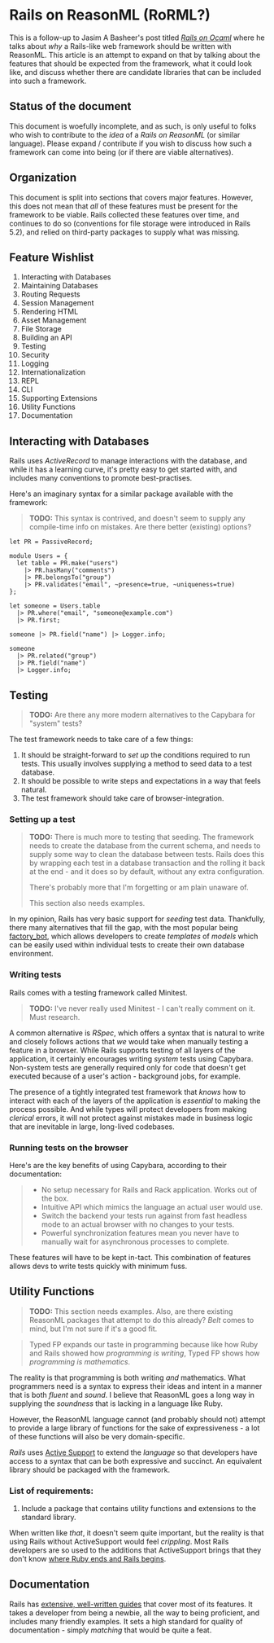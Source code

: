 # Rails on ReasonML (RoRML?)

This is a follow-up to Jasim A Basheer's post titled [_Rails on Ocaml_](https://protoship.io/blog/rails-on-ocaml/) where he talks about _why_ a Rails-like web framework should be written with ReasonML. This article is an attempt to expand on that by talking about the features that should be expected from the framework, what it could look like, and discuss whether there are candidate libraries that can be included into such a framework.

## Status of the document

This document is woefully incomplete, and as such, is only useful to folks who wish to contribute to the _idea_ of a _Rails on ReasonML_ (or similar language). Please expand / contribute if you wish to discuss how such a framework can come into being (or if there are viable alternatives).

## Organization

This document is split into sections that covers major features. However, this does not mean that _all_ of these features must be present for the framework to be viable. Rails collected these features over time, and continues to do so (conventions for file storage were introduced in Rails 5.2), and relied on third-party packages to supply what was missing.

## Feature Wishlist

1. Interacting with Databases
2. Maintaining Databases
3. Routing Requests
4. Session Management
5. Rendering HTML
6. Asset Management
7. File Storage
8. Building an API
9. Testing
10. Security
11. Logging
12. Internationalization
13. REPL
14. CLI
15. Supporting Extensions
16. Utility Functions
17. Documentation

## Interacting with Databases

Rails uses _ActiveRecord_ to manage interactions with the database, and while it has a learning curve, it's pretty easy to get started with, and includes many conventions to promote best-practises.

Here's an imaginary syntax for a similar package available with the framework:

> **TODO:** This syntax is contrived, and doesn't seem to supply any compile-time info on mistakes. Are there better (existing) options?

```reason
let PR = PassiveRecord;

module Users = {
  let table = PR.make("users")
    |> PR.hasMany("comments")
    |> PR.belongsTo("group")
    |> PR.validates("email", ~presence=true, ~uniqueness=true)
};

let someone = Users.table
  |> PR.where("email", "someone@example.com")
  |> PR.first;

someone |> PR.field("name") |> Logger.info;

someone
  |> PR.related("group")
  |> PR.field("name")
  |> Logger.info;
```

## Testing

> **TODO:** Are there any more modern alternatives to the Capybara for "system" tests?

The test framework needs to take care of a few things:

1. It should be straight-forward to _set up_ the conditions required to run tests. This usually involves supplying a method to seed data to a test database.
2. It should be possible to write steps and expectations in a way that feels natural.
3. The test framework should take care of browser-integration.

### Setting up a test


> **TODO:** There is much more to testing that seeding. The framework needs to create the database from the current schema, and needs to supply some way to clean the database between tests. Rails does this by wrapping each test in a database transaction and the rolling it back at the end - and it does so by default, without any extra configuration.
>
> There's probably more that I'm forgetting or am plain unaware of.
>
> This section also needs examples.


In my opinion, Rails has very basic support for _seeding_ test data. Thankfully, there many alternatives that fill the gap, with the most popular being [factory_bot](https://github.com/thoughtbot/factory_bot), which allows developers to create _templates_ of _models_ which can be easily used within individual tests to create their own database environment.

### Writing tests

Rails comes with a testing framework called Minitest.

> **TODO:**  I've never really used Minitest - I can't really comment on it. Must research.

A common alternative is _RSpec_, which offers a syntax that is natural to write and closely follows actions that _we_ would take when manually testing a feature in a browser. While Rails supports testing of all layers of the application, it certainly encourages writing _system_ tests using Capybara. Non-system tests are generally required only for code that doesn't get executed because of a user's action - background jobs, for example.

The presence of a tightly integrated test framework that _knows_ how to interact with each of the layers of the application is _essential_ to making the process possible. And while types will protect developers from making _clerical_ errors, it will not protect against mistakes made in business logic that are inevitable in large, long-lived codebases.

### Running tests on the browser

Here's are the key benefits of using Capybara, according to their documentation:

> - No setup necessary for Rails and Rack application. Works out of the box.
> - Intuitive API which mimics the language an actual user would use.
> - Switch the backend your tests run against from fast headless mode to an actual browser with no changes to your tests.
> - Powerful synchronization features mean you never have to manually wait for asynchronous processes to complete.

These features will have to be kept in-tact. This combination of features allows devs to write tests quickly with minimum fuss.

## Utility Functions

> **TODO:** This section needs examples. Also, are there existing ReasonML packages that attempt to do this already? _Belt_ comes to mind, but I'm not sure if it's a good fit.

> Typed FP expands our taste in programming because like how Ruby and Rails showed how _programming is writing_, Typed FP shows how _programming is mathematics_.

The reality is that programming is both writing _and_ mathematics. What programmers need is a syntax to express their ideas and intent in a manner that is both _fluent_ and _sound_. I believe that ReasonML goes a long way in supplying the _soundness_ that is lacking in a language like Ruby.

However, the ReasonML language cannot (and probably should not) attempt to provide a large library of functions for the sake of expressiveness - a lot of these functions will also be very domain-specific.

_Rails_ uses [Active Support](https://guides.rubyonrails.org/active_support_core_extensions.html) to extend the _language_ so that developers have access to a syntax that can be both expressive and succinct. An equivalent library should be packaged with the framework.

### List of requirements:

1. Include a package that contains utility functions and extensions to the standard library.

When written like _that_, it doesn't seem quite important, but the reality is that using Rails without ActiveSupport would feel _crippling_. Most Rails developers are so used to the additions that ActiveSupport brings that they don't know [where Ruby ends and Rails begins](https://railshurts.com/quiz/).

## Documentation

Rails has [extensive, well-written guides](https://guides.rubyonrails.org) that cover most of its features. It takes a developer from being a newbie, all the way to being proficient, and includes many friendly examples. It sets a high standard for quality of documentation - simply _matching_ that would be quite a feat.
